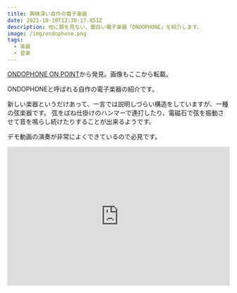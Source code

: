 ```yaml
---
title: 興味深い自作の電子楽器
date: 2021-10-10T12:30:17.851Z
description: 他に類を見ない、面白い電子楽器「ONDOPHONE」を紹介します。
image: /img/ondophone.png
tags:
  - 楽器
  - 音楽
---
```

[ONDOPHONE ON POINT](https://hackaday.com/2020/03/28/ondophone-on-point/)から発見。画像もここから転載。

ONDOPHONEと呼ばれる自作の電子楽器の紹介です。

新しい楽器というだけあって、一言では説明しづらい構造をしていますが、一種の弦楽器です。
弦をばね仕掛けのハンマーで連打したり、電磁石で弦を振動させて音を鳴らし続けたりすることが出来るようです。

デモ動画の演奏が非常によくできているので必見です。

<iframe width="100%" height="315" src="https://www.youtube.com/embed/-rXv0hMndeQ" title="YouTube video player" frameborder="0" allow="accelerometer; autoplay; clipboard-write; encrypted-media; gyroscope; picture-in-picture" allowfullscreen></iframe>